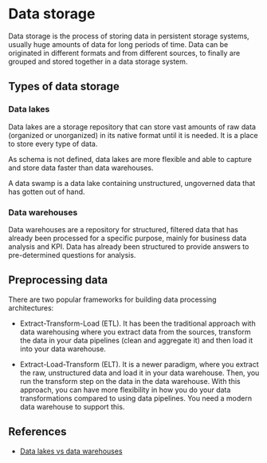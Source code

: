 # Data storage

Data storage is the process of storing data in persistent storage systems,
usually huge amounts of data for long periods of time. Data can be originated in
different formats and from different sources, to finally are grouped and stored
together in a data storage system.

## Types of data storage

### Data lakes

Data lakes are a storage repository that can store vast amounts of raw data
(organized or unorganized) in its native format until it is needed. It is a
place to store every type of data.

As schema is not defined, data lakes are more flexible and able to capture and
store data faster than data warehouses.

A data swamp is a data lake containing unstructured, ungoverned data that has
gotten out of hand.

### Data warehouses

Data warehouses are a repository for structured, filtered data that has already
been processed for a specific purpose, mainly for business data analysis and
KPI. Data has already been structured to provide answers to pre-determined
questions for analysis.

## Preprocessing data

There are two popular frameworks for building data processing architectures:

- Extract-Transform-Load (ETL). It has been the traditional approach with data
  warehousing where you extract data from the sources, transform the data in
  your data pipelines (clean and aggregate it) and then load it into your data
  warehouse.

- Extract-Load-Transform (ELT). It is a newer paradigm, where you extract the
  raw, unstructured data and load it in your data warehouse. Then, you run the
  transform step on the data in the data warehouse. With this approach, you can
  have more flexibility in how you do your data transformations compared to
  using data pipelines. You need a modern data warehouse to support this.

## References

- [Data lakes vs data warehouses](https://www.qlik.com/us/data-lake/data-lake-vs-data-warehouse)
